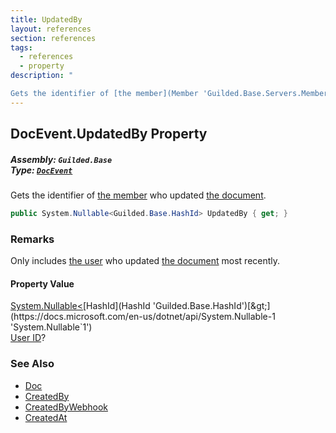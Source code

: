 ```yaml
---
title: UpdatedBy
layout: references
section: references
tags:
  - references
  - property
description: "

Gets the identifier of [the member](Member 'Guilded.Base.Servers.Member') who updated [the document](Doc 'Guilded.Base.Content.Doc')."
---
```


## DocEvent.UpdatedBy Property
##### **Assembly:** `Guilded.Base`<br/>**Type:** [`DocEvent`](DocEvent 'Guilded.Base.Events.DocEvent')

Gets the identifier of [the member](Member 'Guilded.Base.Servers.Member') who updated [the document](Doc 'Guilded.Base.Content.Doc').

```csharp
public System.Nullable<Guilded.Base.HashId> UpdatedBy { get; }
```

### Remarks
  
Only includes [the user](User 'Guilded.Base.Users.User') who updated [the document](Doc 'Guilded.Base.Content.Doc') most recently.

#### Property Value
[System.Nullable&lt;](https://docs.microsoft.com/en-us/dotnet/api/System.Nullable-1 'System.Nullable`1')[HashId](HashId 'Guilded.Base.HashId')[&gt;](https://docs.microsoft.com/en-us/dotnet/api/System.Nullable-1 'System.Nullable`1')  
[User ID](UserSummary.Id 'Guilded.Base.Users.UserSummary.Id')?

### See Also
- [Doc](Doc 'Guilded.Base.Content.Doc')
- [CreatedBy](ChannelContent_TId,TServer_.CreatedBy 'Guilded.Base.Content.ChannelContent<TId,TServer>.CreatedBy')
- [CreatedByWebhook](IWebhookCreatable.CreatedByWebhook 'Guilded.Base.Content.IWebhookCreatable.CreatedByWebhook')
- [CreatedAt](ChannelContent_TId,TServer_.CreatedAt 'Guilded.Base.Content.ChannelContent<TId,TServer>.CreatedAt')